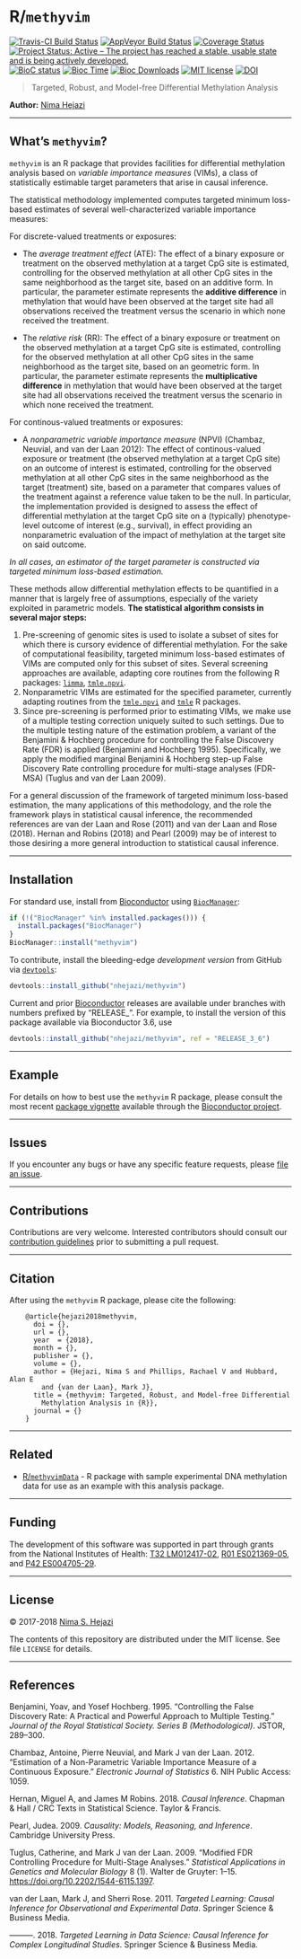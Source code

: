 
<!-- README.md is generated from README.Rmd. Please edit that file -->

# R/`methyvim`

[![Travis-CI Build
Status](https://travis-ci.org/nhejazi/methyvim.svg?branch=master)](https://travis-ci.org/nhejazi/methyvim)
[![AppVeyor Build
Status](https://ci.appveyor.com/api/projects/status/github/nhejazi/methyvim?branch=master&svg=true)](https://ci.appveyor.com/project/nhejazi/methyvim)
[![Coverage
Status](https://img.shields.io/codecov/c/github/nhejazi/methyvim/master.svg)](https://codecov.io/github/nhejazi/methyvim?branch=master)
[![Project Status: Active – The project has reached a stable, usable
state and is being actively
developed.](http://www.repostatus.org/badges/latest/active.svg)](http://www.repostatus.org/#active)
[![BioC
status](http://www.bioconductor.org/shields/build/release/bioc/methyvim.svg)](https://bioconductor.org/checkResults/release/bioc-LATEST/methyvim)
[![Bioc
Time](http://bioconductor.org/shields/years-in-bioc/methyvim.svg)](https://bioconductor.org/packages/release/bioc/html/methyvim.html)
[![Bioc
Downloads](http://bioconductor.org/shields/downloads/methyvim.svg)](https://bioconductor.org/packages/release/bioc/html/methyvim.html)
[![MIT
license](http://img.shields.io/badge/license-MIT-brightgreen.svg)](http://opensource.org/licenses/MIT)
[![DOI](https://zenodo.org/badge/DOI/10.5281/zenodo.1401298.svg)](https://doi.org/10.5281/zenodo.1401298)

> Targeted, Robust, and Model-free Differential Methylation Analysis

**Author:** [Nima Hejazi](https://nimahejazi.org)

-----

## What’s `methyvim`?

`methyvim` is an R package that provides facilities for differential
methylation analysis based on *variable importance measures* (VIMs), a
class of statistically estimable target parameters that arise in causal
inference.

The statistical methodology implemented computes targeted minimum
loss-based estimates of several well-characterized variable importance
measures:

For discrete-valued treatments or exposures:

  - The *average treatment effect* (ATE): The effect of a binary
    exposure or treatment on the observed methylation at a target CpG
    site is estimated, controlling for the observed methylation at all
    other CpG sites in the same neighborhood as the target site, based
    on an additive form. In particular, the parameter estimate
    represents the **additive difference** in methylation that would
    have been observed at the target site had all observations received
    the treatment versus the scenario in which none received the
    treatment.

  - The *relative risk* (RR): The effect of a binary exposure or
    treatment on the observed methylation at a target CpG site is
    estimated, controlling for the observed methylation at all other CpG
    sites in the same neighborhood as the target site, based on an
    geometric form. In particular, the parameter estimate represents the
    **multiplicative difference** in methylation that would have been
    observed at the target site had all observations received the
    treatment versus the scenario in which none received the treatment.

For continous-valued treatments or exposures:

  - A *nonparametric variable importance measure* (NPVI) (Chambaz,
    Neuvial, and van der Laan 2012): The effect of continous-valued
    exposure or treatment (the observed methylation at a target CpG
    site) on an outcome of interest is estimated, controlling for the
    observed methylation at all other CpG sites in the same neighborhood
    as the target (treatment) site, based on a parameter that compares
    values of the treatment against a reference value taken to be the
    null. In particular, the implementation provided is designed to
    assess the effect of differential methylation at the target CpG site
    on a (typically) phenotype-level outcome of interest (e.g.,
    survival), in effect providing an nonparametric evaluation of the
    impact of methylation at the target site on said outcome.

*In all cases, an estimator of the target parameter is constructed via
targeted minimum loss-based estimation.*

These methods allow differential methylation effects to be quantified in
a manner that is largely free of assumptions, especially of the variety
exploited in parametric models. **The statistical algorithm consists in
several major steps:**

1.  Pre-screening of genomic sites is used to isolate a subset of sites
    for which there is cursory evidence of differential methylation. For
    the sake of computational feasibility, targeted minimum loss-based
    estimates of VIMs are computed only for this subset of sites.
    Several screening approaches are available, adapting core routines
    from the following R packages:
    [`limma`](http://bioconductor.org/packages/release/bioc/html/limma.html),
    [`tmle.npvi`](https://CRAN.R-project.org/package=tmle.npvi).
2.  Nonparametric VIMs are estimated for the specified parameter,
    currently adapting routines from the
    [`tmle.npvi`](https://CRAN.R-project.org/package=tmle.npvi) and
    [`tmle`](https://CRAN.R-project.org/package=tmle) R packages.
3.  Since pre-screening is performed prior to estimating VIMs, we make
    use of a multiple testing correction uniquely suited to such
    settings. Due to the multiple testing nature of the estimation
    problem, a variant of the Benjamini & Hochberg procedure for
    controlling the False Discovery Rate (FDR) is applied (Benjamini and
    Hochberg 1995). Specifically, we apply the modified marginal
    Benjamini & Hochberg step-up False Discovery Rate controlling
    procedure for multi-stage analyses (FDR-MSA) (Tuglus and van der
    Laan 2009).

For a general discussion of the framework of targeted minimum loss-based
estimation, the many applications of this methodology, and the role the
framework plays in statistical causal inference, the recommended
references are van der Laan and Rose (2011) and van der Laan and Rose
(2018). Hernan and Robins (2018) and Pearl (2009) may be of interest to
those desiring a more general introduction to statistical causal
inference.

-----

## Installation

For standard use, install from
[Bioconductor](https://bioconductor.org/packages/methyvim) using
[`BiocManager`](https://CRAN.R-project.org/package=BiocManager):

``` r
if (!("BiocManager" %in% installed.packages())) {
  install.packages("BiocManager")
}
BiocManager::install("methyvim")
```

To contribute, install the bleeding-edge *development version* from
GitHub via
[`devtools`](https://www.rstudio.com/products/rpackages/devtools/):

``` r
devtools::install_github("nhejazi/methyvim")
```

Current and prior [Bioconductor](https://bioconductor.org) releases are
available under branches with numbers prefixed by “RELEASE\_”. For
example, to install the version of this package available via
Bioconductor 3.6, use

``` r
devtools::install_github("nhejazi/methyvim", ref = "RELEASE_3_6")
```

-----

## Example

For details on how to best use the `methyvim` R package, please consult
the most recent [package
vignette](http://bioconductor.org/packages/release/bioc/vignettes/methyvim/inst/doc/using_methyvim.html)
available through the [Bioconductor
project](https://bioconductor.org/packages/methvim).

-----

## Issues

If you encounter any bugs or have any specific feature requests, please
[file an issue](https://github.com/nhejazi/methyvim/issues).

-----

## Contributions

Contributions are very welcome. Interested contributors should consult
our [contribution
guidelines](https://github.com/nhejazi/methyvim/blob/master/CONTRIBUTING.md)
prior to submitting a pull request.

-----

## Citation

After using the `methyvim` R package, please cite the following:

``` 
    @article{hejazi2018methyvim,
      doi = {},
      url = {},
      year  = {2018},
      month = {},
      publisher = {},
      volume = {},
      author = {Hejazi, Nima S and Phillips, Rachael V and Hubbard, Alan E
        and {van der Laan}, Mark J},
      title = {methyvim: Targeted, Robust, and Model-free Differential
        Methylation Analysis in {R}},
      journal = {}
    }
```

-----

## Related

  - [R/`methyvimData`](https://github.com/nhejazi/methyvimData) - R
    package with sample experimental DNA methylation data for use as an
    example with this analysis package.

-----

## Funding

The development of this software was supported in part through grants
from the National Institutes of Health: [T32
LM012417-02](https://projectreporter.nih.gov/project_info_description.cfm?aid=9248418&icde=37849831&ddparam=&ddvalue=&ddsub=&cr=1&csb=default&cs=ASC&pball=),
[R01
ES021369-05](https://projectreporter.nih.gov/project_info_description.cfm?aid=9210551&icde=37849782&ddparam=&ddvalue=&ddsub=&cr=1&csb=default&cs=ASC&pball=),
and [P42
ES004705-29](https://projectreporter.nih.gov/project_info_details.cfm?aid=9260357&map=y).

-----

## License

© 2017-2018 [Nima S. Hejazi](https://nimahejazi.org)

The contents of this repository are distributed under the MIT license.
See file `LICENSE` for details.

-----

## References

<div id="refs" class="references">

<div id="ref-benjamini1995controlling">

Benjamini, Yoav, and Yosef Hochberg. 1995. “Controlling the False
Discovery Rate: A Practical and Powerful Approach to Multiple Testing.”
*Journal of the Royal Statistical Society. Series B (Methodological)*.
JSTOR, 289–300.

</div>

<div id="ref-chambaz2012estimation">

Chambaz, Antoine, Pierre Neuvial, and Mark J van der Laan. 2012.
“Estimation of a Non-Parametric Variable Importance Measure of a
Continuous Exposure.” *Electronic Journal of Statistics* 6. NIH Public
Access: 1059.

</div>

<div id="ref-hernan2018causal">

Hernan, Miguel A, and James M Robins. 2018. *Causal Inference*. Chapman
& Hall / CRC Texts in Statistical Science. Taylor & Francis.

</div>

<div id="ref-pearl2009causality">

Pearl, Judea. 2009. *Causality: Models, Reasoning, and Inference*.
Cambridge University Press.

</div>

<div id="ref-tuglus2009modified">

Tuglus, Catherine, and Mark J van der Laan. 2009. “Modified FDR
Controlling Procedure for Multi-Stage Analyses.” *Statistical
Applications in Genetics and Molecular Biology* 8 (1). Walter de
Gruyter: 1–15. <https://doi.org/10.2202/1544-6115.1397>.

</div>

<div id="ref-vdl2011targeted">

van der Laan, Mark J, and Sherri Rose. 2011. *Targeted Learning: Causal
Inference for Observational and Experimental Data*. Springer Science &
Business Media.

</div>

<div id="ref-vdl2018targeted">

———. 2018. *Targeted Learning in Data Science: Causal Inference for
Complex Longitudinal Studies*. Springer Science & Business Media.

</div>

</div>
